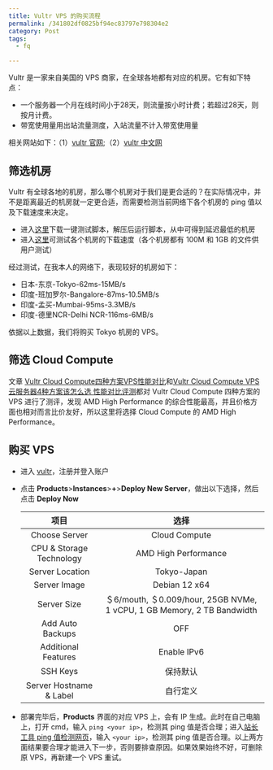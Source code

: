 ```yaml
---
title: Vultr VPS 的购买流程
permalink: /341802df0825bf94ec83797e798304e2
category: Post
tags: 
  - fq

---
```


Vultr 是一家来自美国的 VPS 商家，在全球各地都有对应的机房。它有如下特点：

- 一个服务器一个月在线时间小于28天，则流量按小时计费；若超过28天，则按月计费。
- 带宽使用量用出站流量测度，入站流量不计入带宽使用量

相关网站如下：（1）[vultr 官网](https://www.vultr.com/?ref=9522905-8H);（2）[vultr 中文网](https://www.vultrcn.com/)

<!--more-->

## 筛选机房

Vultr 有全球各地的机房，那么哪个机房对于我们是更合适的？在实际情况中，并不是距离最近的机房就一定更合适，而需要检测当前网络下各个机房的 ping 值以及下载速度来决定。

- 进入[这里](https://www.vultrcn.com/9.html)下载一键测试脚本，解压后运行脚本，从中可得到延迟最低的机房
- 进入[这里](https://www.vultrcn.com/2.html)可测试各个机房的下载速度（各个机房都有 100M 和 1GB 的文件供用户测试） 

经过测试，在我本人的网络下，表现较好的机房如下：

- 日本-东京-Tokyo-62ms-15MB/s
- 印度-班加罗尔-Bangalore-87ms-10.5MB/s
- 印度-孟买-Mumbai-95ms-3.3MB/s
- 印度-德里NCR-Delhi NCR-116ms-6MB/s

依据以上数据，我们将购买 Tokyo 机房的 VPS。

## 筛选 Cloud Compute

文章 [Vultr Cloud Compute四种方案VPS性能对比](https://www.vpscue.com/142.html)和[Vultr Cloud Compute VPS云服务器4种方案该怎么选 性能对比评测](https://hostcsr.com/526.html)都对 Vultr Cloud Compute 四种方案的 VPS 进行了测评，发现 AMD High Performance 的综合性能最高，并且价格方面也相对而言比价友好，所以这里将选择 Cloud Compute 的 AMD High Performance。

## 购买 VPS

- 进入 [vultr](https://www.vultr.com/)，注册并登入账户

- 点击 **Products**>**Instances**>**+**>**Deploy New Server**，做出以下选择，然后点击 **Deploy Now**

  |           项目           |                             选择                             |
  | :----------------------: | :----------------------------------------------------------: |
  |      Choose Server       |                        Cloud Compute                         |
  | CPU & Storage Technology |                     AMD High Performance                     |
  |     Server Location      |                         Tokyo-Japan                          |
  |       Server Image       |                        Debian 12 x64                         |
  |       Server Size        | ＄6/mouth,  ＄0.009/hour, 25GB NVMe, 1 vCPU, 1 GB Memory, 2 TB Bandwidth |
  |     Add Auto Backups     |                             OFF                              |
  |   Additional Features    |                         Enable IPv6                          |
  |         SSH Keys         |                           保持默认                           |
  | Server Hostname & Label  |                           自行定义                           |

- 部署完毕后，**Products** 界面的对应 VPS 上，会有 IP 生成。此时在自己电脑上，打开 cmd，输入 `ping <your ip>`，检测其 ping 值是否合理；进入[站长工具 ping 值检测网页](https://ping.chinaz.com/)，输入 `<your ip>`，检测其 ping 值是否合理。以上两方面结果要合理才能进入下一步，否则要排查原因。如果效果始终不好，可删除原 VPS，再新建一个 VPS 重试。